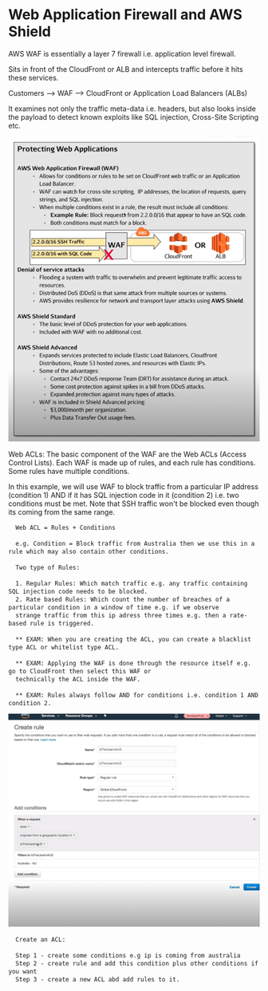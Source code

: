 # Web Application Firewall and AWS Shield

AWS WAF is essentially a layer 7 firewall i.e. application level firewall.

Sits in front of the CloudFront or ALB and intercepts traffic before it hits these services.

Customers --> WAF --> CloudFront or Application Load Balancers (ALBs)

It examines not only the traffic meta-data i.e. headers, but also looks inside the payload to detect known exploits like SQL injection, Cross-Site Scripting etc.

![stack Overflow](https://github.com/uashraf1981/AWS/blob/master/Security/awswaf.png)

Web ACLs: The basic component of the WAF are the Web ACLs (Access Control Lists). Each WAF is made up of rules, and each rule has conditions. Some rules have multiple conditions.

In this example, we will use WAF to block traffic from a particular IP address (condition 1) AND if it has SQL injection code in it (condition 2) i.e. two conditions must be met. Note that SSH traffic won't be blocked even though its coming from the same range.

      Web ACL = Rules + Conditions
      
      e.g. Condition = Block traffic from Australia then we use this in a rule which may also contain other conditions.
      
      Two type of Rules:
      
      1. Regular Rules: Which match traffic e.g. any traffic containing SQL injection code needs to be blocked.
      2. Rate based Rules: Which count the number of breaches of a particular condition in a window of time e.g. if we observe 
      strange traffic from this ip adress three times e.g. then a rate-based rule is triggered.
      
      ** EXAM: When you are creating the ACL, you can create a blacklist type ACL or whitelist type ACL.
      
      ** EXAM: Applying the WAF is done through the resource itself e.g. go to CloudFront then select this WAF or 
      technically the ACL inside the WAF.
      
      ** EXAM: Rules always follow AND for conditions i.e. condition 1 AND condition 2.
      
![stack Overflow](https://github.com/uashraf1981/AWS/blob/master/Security/wafrule.png)


      Create an ACL:
      
      Step 1 - create some conditions e.g ip is coming from australia
      Step 2 - create rule and add this condition plus other conditions if you want
      Step 3 - create a new ACL abd add rules to it.
 
 
